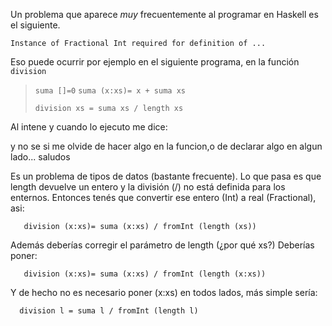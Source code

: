 Un problema que aparece *muy* frecuentemente al programar en Haskell es el siguiente.

`Instance of Fractional Int required for definition of ...`

Eso puede ocurrir por ejemplo en el siguiente programa, en la función `division`

> `suma []=0`
> `suma (x:xs)= x + suma xs`
>
> `division xs = suma xs / length xs`

Al intene y cuando lo ejecuto me dice:

y no se si me olvide de hacer algo en la funcion,o de declarar algo en algun lado... saludos

Es un problema de tipos de datos (bastante frecuente). Lo que pasa es que length devuelve un entero y la división (/) no está definida para los enternos. Entonces tenés que convertir ese entero (Int) a real (Fractional), asi:

`   division (x:xs)= suma (x:xs) / fromInt (length (xs))`

Además deberías corregir el parámetro de length (¿por qué xs?) Deberías poner:

`   division (x:xs)= suma (x:xs) / fromInt (length (x:xs))`

Y de hecho no es necesario poner (x:xs) en todos lados, más simple sería:

`  division l = suma l / fromInt (length l)`
